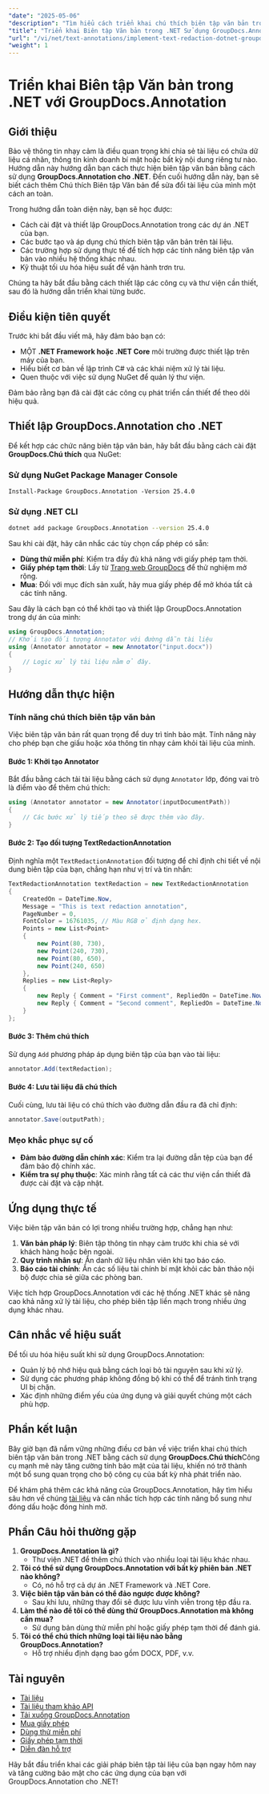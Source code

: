 ```yaml
---
"date": "2025-05-06"
"description": "Tìm hiểu cách triển khai chú thích biên tập văn bản trong các ứng dụng .NET bằng GroupDocs.Annotation. Bảo mật thông tin nhạy cảm một cách dễ dàng."
"title": "Triển khai Biên tập Văn bản trong .NET Sử dụng GroupDocs.Annotation&#58; Hướng dẫn đầy đủ"
"url": "/vi/net/text-annotations/implement-text-redaction-dotnet-groupdocs-annotation/"
"weight": 1
---
```


# Triển khai Biên tập Văn bản trong .NET với GroupDocs.Annotation

## Giới thiệu

Bảo vệ thông tin nhạy cảm là điều quan trọng khi chia sẻ tài liệu có chứa dữ liệu cá nhân, thông tin kinh doanh bí mật hoặc bất kỳ nội dung riêng tư nào. Hướng dẫn này hướng dẫn bạn cách thực hiện biên tập văn bản bằng cách sử dụng **GroupDocs.Annotation cho .NET**. Đến cuối hướng dẫn này, bạn sẽ biết cách thêm Chú thích Biên tập Văn bản để sửa đổi tài liệu của mình một cách an toàn.

Trong hướng dẫn toàn diện này, bạn sẽ học được:
- Cách cài đặt và thiết lập GroupDocs.Annotation trong các dự án .NET của bạn.
- Các bước tạo và áp dụng chú thích biên tập văn bản trên tài liệu.
- Các trường hợp sử dụng thực tế để tích hợp các tính năng biên tập văn bản vào nhiều hệ thống khác nhau.
- Kỹ thuật tối ưu hóa hiệu suất để vận hành trơn tru.

Chúng ta hãy bắt đầu bằng cách thiết lập các công cụ và thư viện cần thiết, sau đó là hướng dẫn triển khai từng bước.

## Điều kiện tiên quyết

Trước khi bắt đầu viết mã, hãy đảm bảo bạn có:
- MỘT **.NET Framework hoặc .NET Core** môi trường được thiết lập trên máy của bạn.
- Hiểu biết cơ bản về lập trình C# và các khái niệm xử lý tài liệu.
- Quen thuộc với việc sử dụng NuGet để quản lý thư viện.

Đảm bảo rằng bạn đã cài đặt các công cụ phát triển cần thiết để theo dõi hiệu quả.

## Thiết lập GroupDocs.Annotation cho .NET

Để kết hợp các chức năng biên tập văn bản, hãy bắt đầu bằng cách cài đặt **GroupDocs.Chú thích** qua NuGet:

### Sử dụng NuGet Package Manager Console
```shell
Install-Package GroupDocs.Annotation -Version 25.4.0
```

### Sử dụng .NET CLI
```bash
dotnet add package GroupDocs.Annotation --version 25.4.0
```

Sau khi cài đặt, hãy cân nhắc các tùy chọn cấp phép có sẵn: 
- **Dùng thử miễn phí**: Kiểm tra đầy đủ khả năng với giấy phép tạm thời.
- **Giấy phép tạm thời**: Lấy từ [Trang web GroupDocs](https://purchase.groupdocs.com/temporary-license/) để thử nghiệm mở rộng.
- **Mua**: Đối với mục đích sản xuất, hãy mua giấy phép để mở khóa tất cả các tính năng.

Sau đây là cách bạn có thể khởi tạo và thiết lập GroupDocs.Annotation trong dự án của mình:
```csharp
using GroupDocs.Annotation;
// Khởi tạo đối tượng Annotator với đường dẫn tài liệu
using (Annotator annotator = new Annotator("input.docx"))
{
    // Logic xử lý tài liệu nằm ở đây.
}
```

## Hướng dẫn thực hiện

### Tính năng chú thích biên tập văn bản

Việc biên tập văn bản rất quan trọng để duy trì tính bảo mật. Tính năng này cho phép bạn che giấu hoặc xóa thông tin nhạy cảm khỏi tài liệu của mình.

#### Bước 1: Khởi tạo Annotator
Bắt đầu bằng cách tải tài liệu bằng cách sử dụng `Annotator` lớp, đóng vai trò là điểm vào để thêm chú thích:
```csharp
using (Annotator annotator = new Annotator(inputDocumentPath))
{
    // Các bước xử lý tiếp theo sẽ được thêm vào đây.
}
```

#### Bước 2: Tạo đối tượng TextRedactionAnnotation
Định nghĩa một `TextRedactionAnnotation` đối tượng để chỉ định chi tiết về nội dung biên tập của bạn, chẳng hạn như vị trí và tin nhắn:
```csharp
TextRedactionAnnotation textRedaction = new TextRedactionAnnotation
{
    CreatedOn = DateTime.Now,
    Message = "This is text redaction annotation",
    PageNumber = 0,
    FontColor = 16761035, // Màu RGB ở định dạng hex.
    Points = new List<Point>
    {
        new Point(80, 730),
        new Point(240, 730),
        new Point(80, 650),
        new Point(240, 650)
    },
    Replies = new List<Reply>
    {
        new Reply { Comment = "First comment", RepliedOn = DateTime.Now },
        new Reply { Comment = "Second comment", RepliedOn = DateTime.Now }
    }
};
```

#### Bước 3: Thêm chú thích
Sử dụng `Add` phương pháp áp dụng biên tập của bạn vào tài liệu:
```csharp
annotator.Add(textRedaction);
```

#### Bước 4: Lưu tài liệu đã chú thích
Cuối cùng, lưu tài liệu có chú thích vào đường dẫn đầu ra đã chỉ định:
```csharp
annotator.Save(outputPath);
```

### Mẹo khắc phục sự cố
- **Đảm bảo đường dẫn chính xác**: Kiểm tra lại đường dẫn tệp của bạn để đảm bảo độ chính xác.
- **Kiểm tra sự phụ thuộc**: Xác minh rằng tất cả các thư viện cần thiết đã được cài đặt và cập nhật.

## Ứng dụng thực tế

Việc biên tập văn bản có lợi trong nhiều trường hợp, chẳng hạn như:
1. **Văn bản pháp lý**: Biên tập thông tin nhạy cảm trước khi chia sẻ với khách hàng hoặc bên ngoài.
2. **Quy trình nhân sự**: Ẩn danh dữ liệu nhân viên khi tạo báo cáo.
3. **Báo cáo tài chính**: Ẩn các số liệu tài chính bí mật khỏi các bản thảo nội bộ được chia sẻ giữa các phòng ban.

Việc tích hợp GroupDocs.Annotation với các hệ thống .NET khác sẽ nâng cao khả năng xử lý tài liệu, cho phép biên tập liền mạch trong nhiều ứng dụng khác nhau.

## Cân nhắc về hiệu suất

Để tối ưu hóa hiệu suất khi sử dụng GroupDocs.Annotation:
- Quản lý bộ nhớ hiệu quả bằng cách loại bỏ tài nguyên sau khi xử lý.
- Sử dụng các phương pháp không đồng bộ khi có thể để tránh tình trạng UI bị chặn.
- Xác định những điểm yếu của ứng dụng và giải quyết chúng một cách phù hợp.

## Phần kết luận

Bây giờ bạn đã nắm vững những điều cơ bản về việc triển khai chú thích biên tập văn bản trong .NET bằng cách sử dụng **GroupDocs.Chú thích**Công cụ mạnh mẽ này tăng cường tính bảo mật của tài liệu, khiến nó trở thành một bổ sung quan trọng cho bộ công cụ của bất kỳ nhà phát triển nào. 

Để khám phá thêm các khả năng của GroupDocs.Annotation, hãy tìm hiểu sâu hơn về chúng [tài liệu](https://docs.groupdocs.com/annotation/net/) và cân nhắc tích hợp các tính năng bổ sung như đóng dấu hoặc đóng hình mờ.

## Phần Câu hỏi thường gặp

1. **GroupDocs.Annotation là gì?**
   - Thư viện .NET để thêm chú thích vào nhiều loại tài liệu khác nhau.
2. **Tôi có thể sử dụng GroupDocs.Annotation với bất kỳ phiên bản .NET nào không?**
   - Có, nó hỗ trợ cả dự án .NET Framework và .NET Core.
3. **Việc biên tập văn bản có thể đảo ngược được không?**
   - Sau khi lưu, những thay đổi sẽ được lưu vĩnh viễn trong tệp đầu ra.
4. **Làm thế nào để tôi có thể dùng thử GroupDocs.Annotation mà không cần mua?**
   - Sử dụng bản dùng thử miễn phí hoặc giấy phép tạm thời để đánh giá.
5. **Tôi có thể chú thích những loại tài liệu nào bằng GroupDocs.Annotation?**
   - Hỗ trợ nhiều định dạng bao gồm DOCX, PDF, v.v.

## Tài nguyên
- [Tài liệu](https://docs.groupdocs.com/annotation/net/)
- [Tài liệu tham khảo API](https://reference.groupdocs.com/annotation/net/)
- [Tải xuống GroupDocs.Annotation](https://releases.groupdocs.com/annotation/net/)
- [Mua giấy phép](https://purchase.groupdocs.com/buy)
- [Dùng thử miễn phí](https://releases.groupdocs.com/annotation/net/)
- [Giấy phép tạm thời](https://purchase.groupdocs.com/temporary-license/)
- [Diễn đàn hỗ trợ](https://forum.groupdocs.com/c/annotation/)

Hãy bắt đầu triển khai các giải pháp biên tập tài liệu của bạn ngay hôm nay và tăng cường bảo mật cho các ứng dụng của bạn với GroupDocs.Annotation cho .NET!